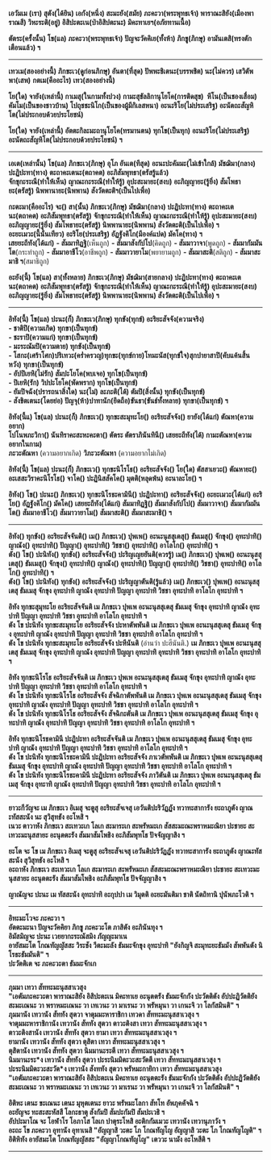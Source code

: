 **เอวัมเม (เรา) สุตัง(ได้ยิน) เอกัง(หนึ่ง) สะมะยัง(สมัย) ภะคะวา(พระพุทธเจ้า) พาราณะสิยัง(เมืองพาราณสี) วิหะระติ(อยู่) อิสิปะตะเน(ป่าอิสิปตะนะ) มิคะทาเยฯ(อภัยทานเนื้อ)**  

**ตัตระ(ครั้งนั้น) โข(แล) ภะคะวา(พระพุทธเจ้า) ปัญจะวัคคิเย(ทั้งห้า) ภิกขู(ภิกษุ) อามันเตสิ(ทรงตักเตือนแล้ว) ฯ**  
____

**เทวเม(สองอย่างนี้) ภิกขะเว(ดูก่อนภิกษุ) อันตา(ที่สุด) ปัพพะชิเตนะ(บรรพชิต) นะ(ไม่ควร) เสวิตัพพา(เสพ)** 
**กตเม(คืออะไร) เทว(สองอย่างนี้)**

**โย(ใด) จายัง(เหล่านี้) กาเมสุ(ในกามทั้งปวง) กามะสุขัลลิกานุโยโค(การติดสุข) 
หีโน(เป็นชองเสื่อม) คัมโม(เป็นของชาวบ้าน) โปถุชชะนิโก(เป็นของผู้มีกิเลสหนา) อะนะริโย(ไม่ประเสริฐ) อะนัตถะสัญหิโต(ไม่ประกอบด้วยประโยชน์)**

**โย(ใด) จายัง(เหล่านี้) อัตตะกิละมะถานุโยโค(ทรมานตน) ทุกโข(เป็นทุก) อะนะริโย(ไม่ประเสริฐ) อะนัตถะสัญหิโต(ไม่ประกอบด้วยประโยชน์) ฯ**  
____

**เอเต(เหล่านั้น) โข(แล) ภิกขะเว(ภิกษุ) อุโภ อันเต(ทีสุด) อะนะปะคัมมะ(ไม่เข้าใกล้) มัชฌิมา(กลาง) ปะฏิปะทา(ทาง) ตะถาคะเตนะ(ตถาคต) อะภิสัมพุทธา(ตรัสรู้แล้ว)**  
**จักขุกะระณี(ทำให้เห็น) ญาณะกะระณี(ทำให้รู้) อุปะสะมายะ(สงบ) อะภิญญายะ(รู้ยิ่ง) สัมโพธายะ(ตรัสรู้) นิพพานายะ(นิพพาน) สังวัตตะติฯ(เป็นไปเพื่อ)**

**กะตะมา(คืออะไร) จะ() สา(นั้น) ภิกขะเว(ภิกษุ) มัชฌิมา(กลาง) ปะฏิปะทา(ทาง) ตะถาคะเตนะ(ตถาคต) อะภิสัมพุทธา(ตรัสรู้) จักขุกะระณี(ทำให้เห็น) ญาณะกะระณี(ทำให้รู้) อุปะสะมายะ(สงบ) อะภิญญายะ(รู้ยิ่ง) สัมโพธายะ(ตรัสรู้) นิพพานายะ(นิพพาน) สังวัตตะติ(เป็นไปเพื่อ) ฯ**  
**อะยะเมวะ(นี้นั่นเทียว) อะริโย(ประเสริฐ) อัฏฐังคิโก(มีองค์แปด) มัคโค(ทาง) ฯ**  
**เสยยะถีทัง(ได้แก่)**
**- สัมมาทิฏฐิ**(เห็นถูก)
**- สัมมาสังกัปโป**(คิดถูก)
**- สัมมาวาจา**(พูดถูก)
**- สัมมากัมมันโต**(กระทำถูก)
**- สัมมาอาชีโว**(อาชีพถูก)
**- สัมมาวายาโม**(พยายามถูก)
**- สัมมาสะติ**(สติถูก)
**- สัมมาสะมาธิ ฯ**(สมาธิถูก)

**อะยัง(นี้) โข(แล) สา(ทั้งหลาย) ภิกขะเว(ภิกษุ) มัชฌิมา(สายกลาง) ปะฏิปะทา(ทาง) ตะถาคะเตนะ(ตถาคต) อะภิสัมพุทธา(ตรัสรู้) จักขุกะระณี(ทำให้เห็น) ญาณะกะระณี(ทำให้รู้) อุปะสะมายะ(สงบ) อะภิญญายะ(รู้ยิ่ง) สัมโพธายะ(ตรัสรู้) นิพพานายะ(นิพพาน) สังวัตตะติ(เป็นไปเพื่อ) ฯ**  
____

**อิทัง(นี้) โข(แล) ปะนะ(ก็) ภิกขะเว(ภิกษุ) ทุกขัง(ทุกข์) อะริยะสัจจัง(ความจริง)**  
**- ชาติปิ(ความเกิด) ทุกขา(เป็นทุกข์)**  
**- ชะราปิ(ความแก่) ทุกขา(เป็นทุกข์)**  
**- มะระณัมปิ(ความตาย) ทุกขัง(เป็นทุกข์)**  
**- โสกะ(เศร้าโศก)ปริเทวะ(คร่ำครวญ)ทุกขะ(ทุกข์กาย)โทมะนัส(ทุกข์ใจ)สุกปายาสาปิ(คับแค้นสิ้นหวัง) ทุกขา(เป็นทุกข์)**  
**- อัปปิเยหิ(ไม่รัก) สัมปะโยโค(พบเจอ) ทุกโข(เป็นทุกข์)**  
**- ปิเยหิ(รัก) วิปปะโยโค(พัดพราก) ทุกโข(เป็นทุกข์)**  
**- ยัมปิจฉัง(ปรารถนาสิ่งใด) นะ(ไม่) ละภะติ(ได้) ตัมปิ(สิ่งนั้น) ทุกขัง(เป็นทุกข์)**  
**- สังขิตเตนะ(โดยย่อ) ปัญจุ(ห้า)ปาทานัก(ยึดถือ)ขันธา(ขันธ์ทั้งหลาย) ทุกขา(เป็นทุกข์) ฯ**  

**อิทัง(นี้แ) โข(แล) ปะนะ(ก็) ภิกขะเว() ทุกขะสะมุทะโย() อะริยะสัจจัง() ยายัง(ได้แก่) ตัณหา(ความอยาก)**  
**โปโนพภะวิกา() นันทิราคะสะหะคะตา() ตัตระ ตัตราภินันทินี() เสยยะถีทัง(ได้) กามะตัณหา(ความอยากในกาม)**  
**ภะวะตัณหา**  (ความอยากเกิด)
**วิภะวะตัณหา**  (ความอยากไม่เกิด)

**อิทัง(นี้) โข(แล) ปะนะ(ก็) ภิกขะเว() ทุกขะนิโรโธ() อะริยะสัจจัง() โย(ใด) ตัสสาเยวะ() ตัณหายะ() อะเสสะวิราคะนิโรโธ() จาโค() ปะฏินิสสัคโค() มุตติ(หลุดพ้น) อะนาละโย() ฯ**  

**อิทัง() โข() ปะนะ() ภิกขะเว() ทุกขะนิโรธะคามินี() ปะฏิปะทา() อะริยะสัจจัง() อะยะเมวะ(ได้แก่) อะริโย() อัฏฐังคิโก() มัคโค() เสยยะถีทัง(ได้แก่) สัมมาทิฏฐิ() สัมมาสังกัปโป() สัมมาวาจา() สัมมากัมมันโต() สัมมาอาชีโว() สัมมาวายาโม() สัมมาสะติ() สัมมาสะมาธิ() ฯ**  
____

**อิทัง() ทุกขัง() อะริยะสัจจันติ() เม() ภิกขะเว() ปุพเพ() อะนะนุสสุเตสุ() ธัมเมสุ() จักขุง() อุทะปาทิ() ญาณัง() อุทะปาทิ() ปัญญา() อุทะปาทิ() วิชชา() อุทะปาทิ() อาโลโก() อุทะปาทิ() ฯ**  
**ตัง() โข() ปะนิทัง() ทุกขัง() อะริยะสัจจัง() ปะริญเญยยันติ(ควรรู้) เม() ภิกขะเว() ปุพเพ() อะนะนุสสุเตสุ() ธัมเมสุ() จักขุง() อุทะปาทิ() ญาณัง() อุทะปาทิ() ปัญญา() อุทะปาทิ() วิชชา() อุทะปาทิ() อาโลโก() อุทะปาทิ() ฯ**  
**ตัง() โข() ปะนิทัง() ทุกขัง() อะริยะสัจจัง() ปะริญญาตันติ(รู้แล้ว) เม() ภิกขะเว() ปุพเพ() อะนะนุสสุเตสุ ธัมเมสุ จักขุง อุทะปาทิ ญาณัง อุทะปาทิ ปัญญา อุทะปาทิ วิชชา อุทะปาทิ อาโลโก อุทะปาทิ ฯ**  

**อิทัง ทุกขะสุมุทะโย อะริยะสัจจันติ เม ภิกขะเว ปุพเพ อะนะนุสสุเตสุ ธัมเมสุ จักขุง อุทะปาทิ ญาณัง อุทะปาทิ ปัญญา อุทะปาทิ วิชชา อุทะปาทิ อาโลโก อุทะปาทิ ฯ**  
**ตัง โข ปะนิทัง ทุกขะสะมุทะโย อะริยะสัจจัง ปะหาตัพพันติ เม ภิกขะเว ปุพเพ อะนะนุสสุเตสุ ธัมเมสุ จักขุง อุทะปาทิ ญาณัง อุทะปาทิ ปัญญา อุทะปาทิ วิชชา อุทะปาทิ อาโลโก อุทะปาทิ ฯ**  
**ตัง โข ปะนิทัง ทุกขะสะมุทะโย อะริยะสัจจัง ปะหีนันติ** (อ่านว่า ปะฮีนันติ.) **เม ภิกขะเว ปุพเพ อะนะนุสสุเตสุ ธัมเมสุ จักขุง อุทะปาทิ ญาณัง อุทะปาทิ ปัญญา อุทะปาทิ อุทะปาทิ วิชชา อุทะปาทิ อาโลโก อุทะปาทิ ฯ**  

**อิทัง ทุกขะนิโรโธ อะริยะสัจจันติ เม ภิกขะเว ปุพเพ อะนะนุสสุเตสุ ธัมเมสุ จักขุง อุทะปาทิ ญาณัง อุทะปาทิ ปัญญา อุทะปาทิ วิชชา อุทะปาทิ อาโลโก อุทะปาทิ ฯ**  
**ตัง โข ปะนิทัง ทุกขะนิโรโธ อะริยะสัจจัง สัจฉิกาตัพพันติ เม ภิกขะเว ปุพเพ อะนะนุสสุเตสุ ธัมเมสุ จักขุง อุทะปาทิ ญาณัง อุทะปาทิ ปัญญา อุทะปาทิ วิชชา อุทะปาทิ อาโลโก อุทะปาทิ ฯ**  
**ตัง โข ปะนิทัง ทุกขะนิโรโธ อะริยะสัจจัง สัจฉิกะตันติ เม ภิกขะเว ปุพเพ อะนะนุสสุเตสุ ธัมเมสุ จักขุง อุทะปาทิ ญาณัง อุทะปาทิ ปัญญา อุทะปาทิ วิชชา อุทะปาทิ อาโลโก อุทะปาทิ ฯ**  

**อิทัง ทุกขะนิโรธคามินี ปะฏิปะทา อะริยะสัจจันติ เม ภิกขะเว ปุพเพ อะนะนุสสุเตสุ ธัมเมสุ จักขุง อุทะปาทิ ญาณัง อุทะปาทิ ปัญญา อุทะปาทิ วิชชา อุทะปาทิ อาโลโก อุทะปาทิ ฯ**  
**ตัง โข ปะนิทัง ทุกขะนิโรธะคามินี ปะฏิปะทา อะริยะสัจจัง ภาเวตัพพันติ เม ภิกขะเว ปุพเพ อะนะนุสสุเตสุ ธัมเมสุ จักขุง อุทะปาทิ ญาณัง อุทะปาทิ ปัญญา อุทะปาทิ วิชชา อุทะปาทิ อาโลโก อุทะปาทิ ฯ**  
**ตัง โข ปะนิทัง ทุกขะนิโรธะคามินี ปะฏิปะทา อะริยะสัจจัง ภาวิตันติ เม ภิกขะเว ปุพเพ อะนะนุสสุเตสุ ธัมเมสุ จักขุง อุทะาทิ ญาณัง อุทะปาทิ ปัญญา อุทะปาทิ วิชชา อุทะปาทิ อาโลโก อุทะปาทิ ฯ**  
____

**ยาวะกีวัญจะ เม ภิกขะเว อิเมสุ จะตูสุ อะริยะสัจเจสุ เอวันติปะริวัฏฏัง ทวาทะสาการัง ยะถาภูตัง ญาณะทัสสะนัง นะ สุวิสุทธัง อะโหสิ ฯ**  
**เนวะ ตาวาหัง ภิกขะเว สะเทวะเก โลเก สะมาระเก สะพรัหมะเก สัสสะมะณะพราหมะณิยา ปะชายะ สะเทวะมะนุสสายะ อะนุตตะรัง สัมมาสัมโพธิง อะภิสัมพุทโธ ปัจจัญญาสิง ฯ**  

**ยะโต จะ โข เม ภิกขะเว อิเมสุ จะตูสุ อะริยะสัจเจสุ เอวันติปะริวัฏฏัง ทวาทะสาการัง ยะถาภูตัง ญาณะทัสสะนัง สุวิสุทธัง อะโหสิ ฯ**  
**อะถาหัง ภิกขะเว สะเทวะเก โลเก สะมาระเก สะพรัหมะเก สัสสะมะณะพราหมะณิยา ปะชายะ สะเทวะมะนุสสายะ อะนุตตะรัง สัมมาสัมโพธิง อะภิสัมพุทโธ ปัจจัญญาสิง ฯ**  

**ญาณัญจะ ปะนะ เม ทัสสะนัง อุทะปาทิ อะกุปปา เม วิมุตติ อะยะมันติมา ชาติ นัตถิทานิ ปุนัพภะโวติ ฯ**  
____

**อิทะมะโวจะ ภะคะวา ฯ**  
**อัตตะมะนา ปัญจะวัคคิยา ภิกขู ภะคะวะโต ภาสิตัง อะภินันทุง ฯ**  
**อิมัสมิญจะ ปะนะ เวยยากะระณัสมิง ภัญญะมาเน**  
**อายัสมะโต โกณทัญญัสสะ วิระชัง วีตะมะลัง ธัมมะจักขุง อุทะปาทิ "ยังกิญจิ สะมุทะยะธัมมัง สัพพันตัง นิโรธะธัมมันติ" ฯ**  
**ปะวัตติเต จะ ภะคะวะตา ธัมมะจักเก**  
____

**ภุมมา เทวา สัททะมะนุสสาเวสุง**  
**"เอตัมภะคะวะตา พาราณะสิยัง อิสิปะตะเน มิคะทาเย อะนุตตรัง ธัมมะจักกัง ปะวัตติตัง อัปปะฏิวัตติยัง สะมะเณนะ วา พราหมะเณนะ วา เทเวนะ วา มาเรนะ วา พรัหมุนา วา เกนะจิ วา โลกัสมินติ" ฯ**  
**ภุมมานัง เทวานัง สัททัง สุตวา จาตุมมะหาราชิกา เทวดา สัททะมะนุสสาเวสุง ฯ**  
**จาตุมมะหาราชิกานัง เทวานัง สัททัง สุตวา ตาวะติงสา เทวา สัททะมะนุสสาเวสุง ฯ**  
**ตาวะติงสานัง เทวานัง สัททัง สุตวา ยามา เทวา สัททะมะนุสสาเวสุง ฯ**  
**ยามานัง เทวานัง สัททัง สุตวา ตุสิตา เทวา สัททะมะนุสสาเวสุง ฯ**  
**ตุสิตานัง เทวานัง สัททัง สุตวา นิมมานะระตี เทวา สัททะมะนุสสาเวสุง ฯ**  
**นิมมานะระ*ง เทวานัง สัททัง สุตวา ปะระนิมมิตะวะสะวัตตี เทวา สัททะมะนุสสาเวสุง ฯ**  
**ปะระนิมมิตะวะสะวัต*ง เทวานัง สังททัง สุตวา พรัหมะกายิกา เทวา สัททะมะนุสสาเวสุง**  
**"เอตัมภะคะวะตา พาราณะสิยัง อิสิปะตะเน มิคะทาเย อะนุตตะรัง ธัมมะจักกัง ปะวัตติตัง อัปปะฏิวัตติยัง สะมะเณนะ วา พราหมะเณนะ วา เทเวนะ วา มาเรนะ วา พรัหมุนา วา เกนะจิ วา โลกัสมินติ" ฯ**  

**อิติหะ เตนะ ขะเณนะ เตนะ มุหุตเตนะ ยาวะ พรัหมะโลกา สัทโท อัพภุคคัจฉิ ฯ**  
**อะยัญจะ ทะสะสะหัสสี โลกะธาตุ สังกัมปิ สัมปะกัมปิ สัมปะเวธิ ฯ**  
**อัปปะมาโณ จะ โอฬาโร โอภาโส โลเก ปาตุระโหสิ อะติกกัมเมวะ เทวานัง เทวานุภาวัง ฯ**  
**อะถะ โข ภะคะวา อุทานัง อุทาเนสิ "อัญญาสิ วะตะ โภ โกณทัญโญ อัญญาสิ วะตะ โภ โกณทัญโญติ" ฯ**  
**อิติหิทัง อายัสมะโต โกณทัญญัสสะ "อัญญาโกณทัญโญ" เตววะ นามัง อะโหสีติ ฯ**  
___